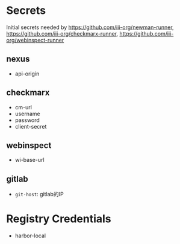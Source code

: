 # Secrets
Initial secrets needed by https://github.com/iii-org/newman-runner, https://github.com/iii-org/checkmarx-runner, https://github.com/iii-org/webinspect-runner

## nexus
- api-origin

## checkmarx
- cm-url
- username
- password
- client-secret

## webinspect
- wi-base-url

## gitlab
- `git-host`: gitlab的IP 

# Registry Credentials
- harbor-local

